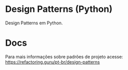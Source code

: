 # Design Patterns (Python)
Design Patterns em Python.

# Docs
Para mais informações sobre padrões de projeto acesse: https://refactoring.guru/pt-br/design-patterns
